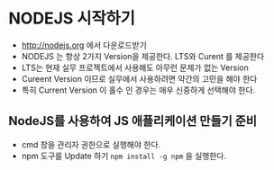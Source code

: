 # NODEJS 시작하기
* http://nodejs.org 에서 다운로드받기
* NODEJS 는 항상 2가지 Version을 제공한다. LTS와 Curent 를 제공한다
* LTS는 현재 실무 프로젝트에서 사용해도 아무런 문제가 없는 Version
* Cureent Version 이므로 실무에서 사용하려면 약간의 고민을 해야 한다
* 특히 Current Version 이 홀수 인 경우는 매우 신중하게 선택해야 한다.

## NodeJS를 사용하여 JS 애플리케이션 만들기 준비 
* cmd 창을 관리자 권한으로 실행해야 한다.
* npm 도구를 Update 하기
```npm install -g npm```  을 실행한다.